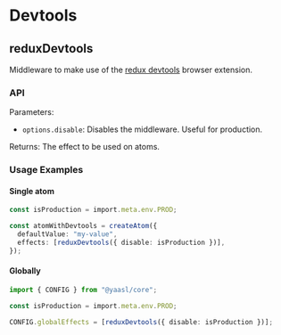 # Devtools

## reduxDevtools

Middleware to make use of the [redux devtools](https://github.com/reduxjs/redux-devtools) browser extension.

### API

Parameters:

- `options.disable`: Disables the middleware. Useful for production.

Returns: The effect to be used on atoms.

### Usage Examples

<!-- tabs:start -->

#### **Single atom**

```ts
const isProduction = import.meta.env.PROD;

const atomWithDevtools = createAtom({
  defaultValue: "my-value",
  effects: [reduxDevtools({ disable: isProduction })],
});
```

#### **Globally**

```ts
import { CONFIG } from "@yaasl/core";

const isProduction = import.meta.env.PROD;

CONFIG.globalEffects = [reduxDevtools({ disable: isProduction })];
```

<!-- tabs:end -->
